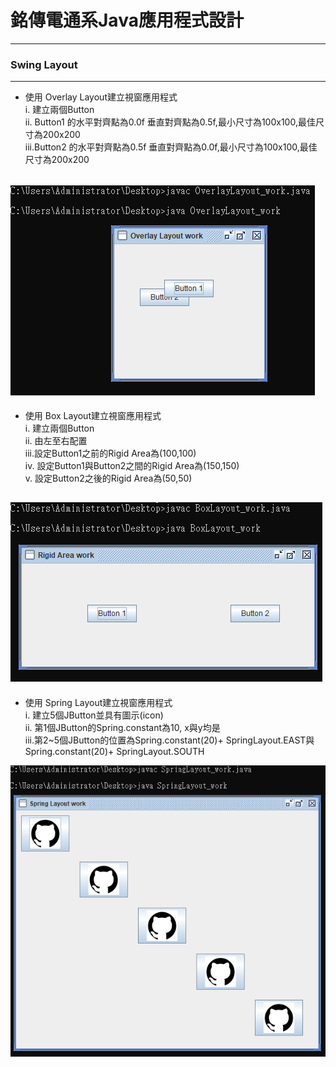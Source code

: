# 銘傳電通系Java應用程式設計

----

### Swing Layout

----
* 使用 Overlay Layout建立視窗應用程式<br>
i.  建立兩個Button<br>
ii. Button1 的水平對齊點為0.0f 垂直對齊點為0.5f,最小尺寸為100x100,最佳尺寸為200x200<br>
iii.Button2 的水平對齊點為0.5f 垂直對齊點為0.0f,最小尺寸為100x100,最佳尺寸為200x200

![image](https://github.com/aiden00713/Java-AWT/blob/master/11_Swing%20Layout/screenshot/1.png)
----
* 使用 Box Layout建立視窗應用程式<br>
i.  建立兩個Button<br>
ii. 由左至右配置<br>
iii.設定Button1之前的Rigid Area為(100,100)<br>
iv. 設定Button1與Button2之間的Rigid Area為(150,150)<br>
v.  設定Button2之後的Rigid Area為(50,50)

![image](https://github.com/aiden00713/Java-AWT/blob/master/11_Swing%20Layout/screenshot/2.png)
----
* 使用 Spring Layout建立視窗應用程式<br>
i.  建立5個JButton並具有圖示(icon)<br>
ii. 第1個JButton的Spring.constant為10, x與y均是<br>
iii.第2~5個JButton的位置為Spring.constant(20)+ SpringLayout.EAST與Spring.constant(20)+ SpringLayout.SOUTH

![image](https://github.com/aiden00713/Java-AWT/blob/master/11_Swing%20Layout/screenshot/3.png)
